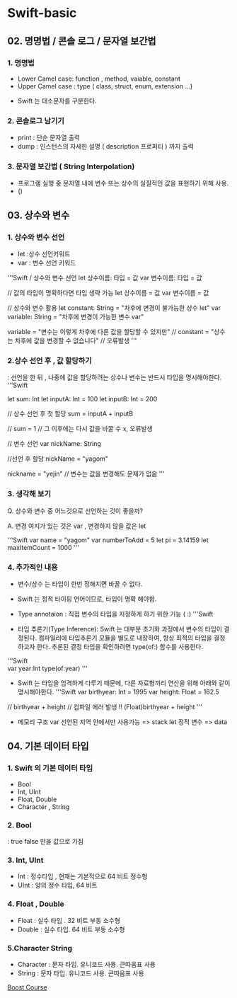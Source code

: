 # Swift-basic


## 02. 명명법 / 콘솔 로그 / 문자열 보간법

### 1. 명명법 
- Lower Camel case: function , method, vaiable, constant
- Upper Camel case : type ( class, struct, enum, extension ...)

* Swift 는 대소문자를 구분한다.

### 2. 콘솔로그 남기기
- print : 단순 문자열 출력 
- dump : 인스턴스의 자세한 설명 ( description 프로퍼티 ) 까지 출력 

### 3. 문자열 보간법 ( String Interpolation)
- 프로그램 실행 중 문자열 내에 변수 또는 상수의 실질적인 값을 표현하기 위해 사용. 
-  \()

## 03. 상수와 변수 

### 1. 상수와 변수 선언
- let :상수 선언키워드
- var : 변수 선언 키워드 

'''Swift
/ 상수와 변수 선언
let 상수이름: 타입 = 값
var 변수이름: 타입 = 값

// 값의 타입이 명확하다면 타입 생략 가능
let 상수이름 = 값
var 변수이름 = 값

// 상수와 변수 활용
let constant: String = "차후에 변경이 불가능한 상수 let"
var variable: String = "차후에 변경이 가능한 변수 var"

variable = "변수는 이렇게 차후에 다른 값을 할당할 수 있지만"
// constant = "상수는 차후에 값을 변경할 수 없습니다" // 오류발생
'''

### 2.상수 선언 후 , 값 할당하기
: 선언을 한 뒤 , 나중에 값을 할당하려는 상수나 변수는 반드시  타입을 명시해야한다. 
'''Swift

let sum: Int
let inputA: Int = 100
let inputB: Int = 200

// 상수 선언 후 첫 할당
sum = inputA + inputB

// sum = 1 // 그 이후에는 다시 값을 바꿀 수 x, 오류발생

// 변수 선언
var nickName: String

//선언 후 할당
nickName = "yagom"

 nickname = "yejin" // 변수는 값을 변경해도 문제가 없음 
'''

### 3. 생각해 보기 
Q. 상수와 변수 중 어느것으로 선언하는 것이 좋을까?

A. 변경 여지가 있는 것은 var , 변경하지 않을 값은 let 
    
'''Swift 
var name = "yagom"
var numberToAdd = 5
let pi = 3.14159
let maxItemCount = 1000
'''

### 4. 추가적인 내용 
- 변수/상수 는 타입이 한번 정해지면 바꿀 수 없다. 

- Swift 는 정적 타이핑 언어이므로, 타입이 명확 해야함.

- Type annotaion : 직접 변수의 타입을 지정하게 하기 위한 기능 ( :)
'''Swift 


- 타입 추론기(Type Inference): Swift 는 대부분 초기화 과정에서 변수의 타입이 결정된다. 컴파일러에 타입추론기 모듈을 별도로 내장하여, 항상 최적의 타입을 결정하고자 한다. 
    추론된 결정 타입을 확인하려면 type(of:) 함수를 사용한다. 
  
'''Swift   
var year:Int 
type(of:year)
'''


- Swift 는 타입을 엄격하게 다루기 때문에, 다른 자료형끼리 연산을 위해 아래와 같이 명시해야한다. 
'''Swift
var birthyear: Int = 1995
var height: Float  = 162.5

// birthyear + height // 컴파일 에러 발생 !! 
(Float)birthyear + height 
'''

- 메모리 구조
var 선언된 지역 안에서만 사용가능 => stack 
let 정적 변수 => data 


## 04. 기본 데이터 타입

### 1. Swift 의 기본 데이터 타입
- Bool
- Int, UInt
- Float, Double
- Character , String

### 2. Bool
: true false 만을 값으로 가짐

### 3. Int, UInt 
- Int : 정수타입 , 현재는 기본적으로 64 비트 정수형
- UInt : 양의 정수 타입, 64 비트 

### 4. Float , Double
- Float : 실수 타입 . 32 비트 부동 소수형
- Double : 실수 타입. 64 비트 부동 소수형

### 5.Character String
- Character : 문자 타입. 유니코드 사용. 큰따움표 사용
- String :  문자 타입. 유니코드 사용. 큰따움표 사용


[Boost Course](https://www.boostcourse.org/mo122/joinLectures/38564)
